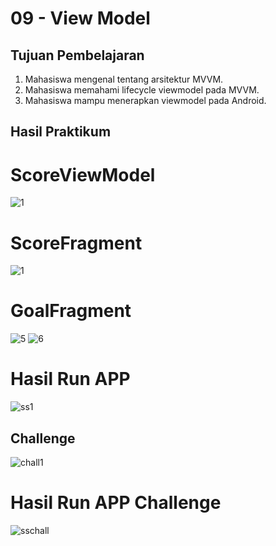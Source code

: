 # 09 - View Model

## Tujuan Pembelajaran

1. Mahasiswa mengenal tentang arsitektur MVVM.
2. Mahasiswa memahami lifecycle viewmodel pada MVVM.
3. Mahasiswa mampu menerapkan viewmodel pada Android.

## Hasil Praktikum

# ScoreViewModel

![1](IMG/skorviewmodel1.png)

# ScoreFragment

![1](IMG/scorefragment.png)

# GoalFragment

![5](IMG/GoalFragment1.png)
![6](IMG/GoalFragment2.png)

# Hasil Run APP

![ss1](IMG/ss1.jpg)

## Challenge

![chall1](IMG/chall1.png)

# Hasil Run APP Challenge

![sschall](IMG/sschall.jpg)